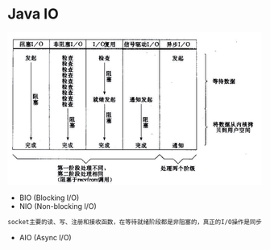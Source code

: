 # Java IO

![](pic/IO-Mode.jpg)

* BIO (Blocking I/O)
* NIO (Non-blocking I/O)
```md
socket主要的读、写、注册和接收函数，在等待就绪阶段都是非阻塞的，真正的I/O操作是同步阻塞的（消耗CPU但性能非常高）。
```
* AIO (Async I/O)
